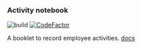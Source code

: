 ### Activity notebook
![build](https://github.com/Sepehr79/activity-notebook/actions/workflows/workflow.yml/badge.svg)
[![CodeFactor](https://www.codefactor.io/repository/github/sepehr79/activity-notebook/badge)](https://www.codefactor.io/repository/github/sepehr79/activity-notebook)


A booklet to record employee activities.
[docs](https://miro.com/app/board/o9J_loGvXSk=/)